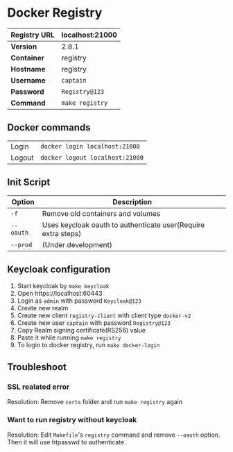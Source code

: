 # Docker Registry

| **Registry URL** | localhost:21000 |
|--|--|
| **Version** | 2.8.1 |
| **Container** | registry |
| **Hostname** | registry |
| **Username** | `captain` |
| **Password** | `Registry@123` |
| **Command** | `make registry` |

## Docker commands

|  |  |
|--|--|
| Login | `docker login localhost:21000` |
| Logout | `docker logout localhost:21000` |

## Init Script

| Option | Description |
|--|--|
| `-f` | Remove old containers and volumes |
| `--oauth` | Uses keycloak oauth to authenticate user(Require extra steps) |
| `--prod` | (Under development) |

## Keycloak configuration

 1. Start keycloak by `make keycloak`
 2. Open https://localhost:60443
 3. Login as `admin` with password `Keycloak@123`
 4. Create new realm
 5. Create new client `registry-client` with client type `docker-v2`
 6. Create new user `captain` with password `Registry@123`
 7. Copy Realm signing certificate(RS256) value
 8. Paste it while running `make registry`
 9. To login to docker registry, run `make docker-login`

## Troubleshoot

### SSL realated error

Resolution: Remove `certs` folder and run `make registry` again

### Want to run registry without keycloak

Resolution: Edit `Makefile`'s `registry` command and remove `--oauth` option. Then it will use htpasswd to authenticate.
